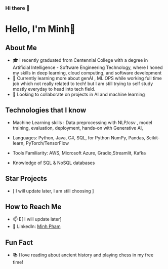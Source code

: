 ### Hi there 👋



# Hello, I'm Minh👋

## About Me
- 🎓 I recently graduated from Centennial College with a degree in Artificial Intelligence - Software Engineering Technology, where I honed my skills in deep learning, cloud computing, and software development
- 🌱 Currently learning more about genAI , ML OPS while working full time job which not really related to tech! but I am still trying to self study mostly everyday to head into tech field.
- 👯 Looking to collaborate on projects in AI and machine learning

## Technologies that I know

- Machine Learning skills : Data preprocessing with NLP/csv , model training, evaluation, deployment, hands-on with Generative AI, 
- Languages: Python, Java, C#, SQL,
      for Python NumPy, Pandas, Scikit-learn, PyTorch/TensorFlow
  
- Tools Familiarity: AWS, Microsoft Azure, Gradio,Streamlit, Kafka
- Knowledge of SQL & NoSQL databases

## Star Projects
- [ I will update later, I am still choosing ]
## How to Reach Me
- 📫 E[ I will update later]
- 🔗 LinkedIn: [Minh Pham](https://linkedin.com/in/minh-pham-3a5537203/)

## Fun Fact
- 📚 I love reading about ancient history and playing chess in my free time!




